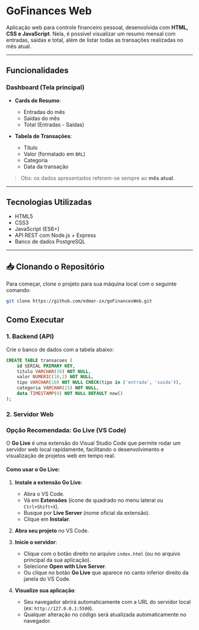 # GoFinances Web

Aplicação web para controle financeiro pessoal, desenvolvida com **HTML, CSS e JavaScript**. Nela, é possível visualizar um resumo mensal com entradas, saídas e total, além de listar todas as transações realizadas no mês atual.

---

## Funcionalidades

### Dashboard (Tela principal)

- **Cards de Resumo**:
  - Entradas do mês
  - Saídas do mês
  - Total (Entradas - Saídas)

- **Tabela de Transações**:
  - Título
  - Valor (formatado em `BRL`)
  - Categoria
  - Data da transação

> Obs: os dados apresentados referem-se sempre ao **mês atual**.

---

## Tecnologias Utilizadas

- HTML5
- CSS3
- JavaScript (ES6+)
- API REST com Node.js + Express
- Banco de dados PostgreSQL

---

## 📥 Clonando o Repositório

Para começar, clone o projeto para sua máquina local com o seguinte comando:

```bash
git clone https://github.com/edmar-zx/goFinancesWeb.git
```

## Como Executar

### 1. Backend (API)

Crie o banco de dados com a tabela abaixo:

```sql
CREATE TABLE transacoes (
	id SERIAL PRIMARY KEY,
	titulo VARCHAR(30) NOT NULL,
	valor NUMERIC(10,2) NOT NULL,
	tipo VARCHAR(10) NOT NULL CHECK(tipo in ('entrada', 'saida')),
	categoria VARCHAR(25) NOT NULL,
	data TIMESTAMP(0) NOT NULL DEFAULT now()
);
```

### 2. Servidor Web

### Opção Recomendada: **Go Live (VS Code)**

O **Go Live** é uma extensão do Visual Studio Code que permite rodar um servidor web local rapidamente, facilitando o desenvolvimento e visualização de projetos web em tempo real.

#### Como usar o Go Live:

1. **Instale a extensão Go Live**:
   - Abra o VS Code.
   - Vá em **Extensões** (ícone de quadrado no menu lateral ou `Ctrl+Shift+X`).
   - Busque por **Live Server** (nome oficial da extensão).
   - Clique em **Instalar**.

2. **Abra seu projeto** no VS Code.

3. **Inicie o servidor**:
   - Clique com o botão direito no arquivo `index.html` (ou no arquivo principal da sua aplicação).
   - Selecione **Open with Live Server**.
   - Ou clique no botão **Go Live** que aparece no canto inferior direito da janela do VS Code.

4. **Visualize sua aplicação**:
   - Seu navegador abrirá automaticamente com a URL do servidor local (ex: `http://127.0.0.1:5500`).
   - Qualquer alteração no código será atualizada automaticamente no navegador.
